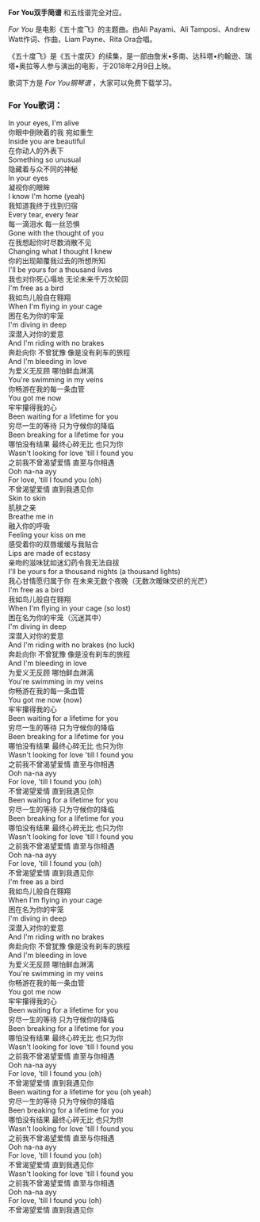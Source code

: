 

**For You双手简谱** 和五线谱完全对应。

_For You_ 是电影《五十度飞》的主题曲。由Ali Payami、Ali Tamposi、Andrew Watt作词、作曲，Liam
Payne、Rita Ora合唱。

《五十度飞》是《五十度灰》的续集，是一部由詹米•多南、达科塔•约翰逊、瑞塔•奥拉等人参与演出的电影，于2018年2月9日上映。

歌词下方是 _For You钢琴谱_ ，大家可以免费下载学习。

### For You歌词：

In your eyes, I'm alive  
你眼中倒映着的我 宛如重生  
Inside you are beautiful  
在你动人的外表下  
Something so unusual  
隐藏着与众不同的神秘  
In your eyes  
凝视你的眼眸  
I know I'm home (yeah)  
我知道我终于找到归宿  
Every tear, every fear  
每一滴泪水 每一丝恐惧  
Gone with the thought of you  
在我想起你时尽数消散不见  
Changing what I thought I knew  
你的出现颠覆我过去的所想所知  
I'll be yours for a thousand lives  
我也对你死心塌地 无论未来千万次轮回  
I'm free as a bird  
我如鸟儿般自在翱翔  
When I'm flying in your cage  
困在名为你的牢笼  
I'm diving in deep  
深潜入对你的爱意  
And I'm riding with no brakes  
奔赴向你 不曾犹豫 像是没有刹车的旅程  
And I'm bleeding in love  
为爱义无反顾 哪怕鲜血淋漓  
You're swimming in my veins  
你畅游在我的每一条血管  
You got me now  
牢牢攥得我的心  
Been waiting for a lifetime for you  
穷尽一生的等待 只为守候你的降临  
Been breaking for a lifetime for you  
哪怕没有结果 最终心碎无比 也只为你  
Wasn't looking for love 'till I found you  
之前我不曾渴望爱情 直至与你相遇  
Ooh na-na ayy  
For love, 'till I found you (oh)  
不曾渴望爱情 直到我遇见你  
Skin to skin  
肌肤之亲  
Breathe me in  
融入你的呼吸  
Feeling your kiss on me  
感受着你的双唇缓缓与我贴合  
Lips are made of ecstasy  
亲吻的滋味犹如迷幻药令我无法自拔  
I'll be yours for a thousand nights (a thousand lights)  
我心甘情愿归属于你 在未来无数个夜晚（无数次暧昧交织的光芒）  
I'm free as a bird  
我如鸟儿般自在翱翔  
When I'm flying in your cage (so lost)  
困在名为你的牢笼（沉迷其中）  
I'm diving in deep  
深潜入对你的爱意  
And I'm riding with no brakes (no luck)  
奔赴向你 不曾犹豫 像是没有刹车的旅程  
And I'm bleeding in love  
为爱义无反顾 哪怕鲜血淋漓  
You're swimming in my veins  
你畅游在我的每一条血管  
You got me now (now)  
牢牢攥得我的心  
Been waiting for a lifetime for you  
穷尽一生的等待 只为守候你的降临  
Been breaking for a lifetime for you  
哪怕没有结果 最终心碎无比 也只为你  
Wasn't looking for love 'till I found you  
之前我不曾渴望爱情 直至与你相遇  
Ooh na-na ayy  
For love, 'till I found you (oh)  
不曾渴望爱情 直到我遇见你  
Been waiting for a lifetime for you  
穷尽一生的等待 只为守候你的降临  
Been breaking for a lifetime for you  
哪怕没有结果 最终心碎无比 也只为你  
Wasn't looking for love 'till I found you  
之前我不曾渴望爱情 直至与你相遇  
Ooh na-na ayy  
For love, 'till I found you (oh)  
不曾渴望爱情 直到我遇见你  
I'm free as a bird  
我如鸟儿般自在翱翔  
When I'm flying in your cage  
困在名为你的牢笼  
I'm diving in deep  
深潜入对你的爱意  
And I'm riding with no brakes  
奔赴向你 不曾犹豫 像是没有刹车的旅程  
And I'm bleeding in love  
为爱义无反顾 哪怕鲜血淋漓  
You're swimming in my veins  
你畅游在我的每一条血管  
You got me now  
牢牢攥得我的心  
Been waiting for a lifetime for you  
穷尽一生的等待 只为守候你的降临  
Been breaking for a lifetime for you  
哪怕没有结果 最终心碎无比 也只为你  
Wasn't looking for love 'till I found you  
之前我不曾渴望爱情 直至与你相遇  
Ooh na-na ayy  
For love, 'till I found you (oh)  
不曾渴望爱情 直到我遇见你  
Been waiting for a lifetime for you (oh yeah)  
穷尽一生的等待 只为守候你的降临  
Been breaking for a lifetime for you  
哪怕没有结果 最终心碎无比 也只为你  
Wasn't looking for love 'till I found you  
之前我不曾渴望爱情 直至与你相遇  
Ooh na-na ayy  
For love, 'till I found you (oh)  
不曾渴望爱情 直到我遇见你  
Wasn't looking for love 'till I found you  
之前我不曾渴望爱情 直至与你相遇  
Ooh na-na ayy  
For love, 'till I found you (oh)  
不曾渴望爱情 直到我遇见你


